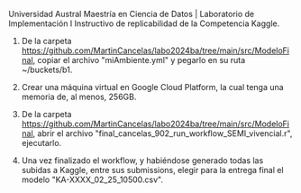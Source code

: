 Universidad Austral
Maestría en Ciencia de Datos | Laboratorio de Implementación I
Instructivo de replicabilidad de la Competencia Kaggle.
1. De la carpeta https://github.com/MartinCancelas/labo2024ba/tree/main/src/ModeloFinal, copiar el archivo "miAmbiente.yml" y pegarlo en su ruta ~/buckets/b1.

2. Crear una máquina virtual en Google Cloud Platform, la cual tenga una memoria de, al menos, 256GB.

3. De la carpeta https://github.com/MartinCancelas/labo2024ba/tree/main/src/ModeloFinal, abrir el archivo "final_cancelas_902_run_workflow_SEMI_vivencial.r", ejecutarlo.

4. Una vez finalizado el workflow, y habiéndose generado todas las subidas a Kaggle, entre sus submissions, elegir para la entrega final el modelo "KA-XXXX_02_25_10500.csv".